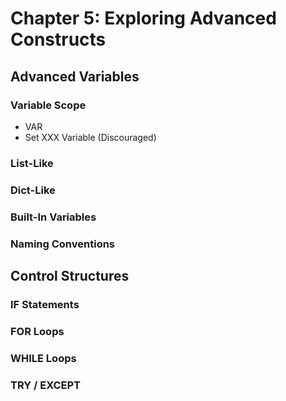 # Chapter 5: Exploring Advanced Constructs


## Advanced Variables
### Variable Scope
- VAR
- Set XXX Variable (Discouraged)
### List-Like
### Dict-Like
### Built-In Variables
### Naming Conventions


## Control Structures
### IF Statements
### FOR Loops
### WHILE Loops
### TRY / EXCEPT

